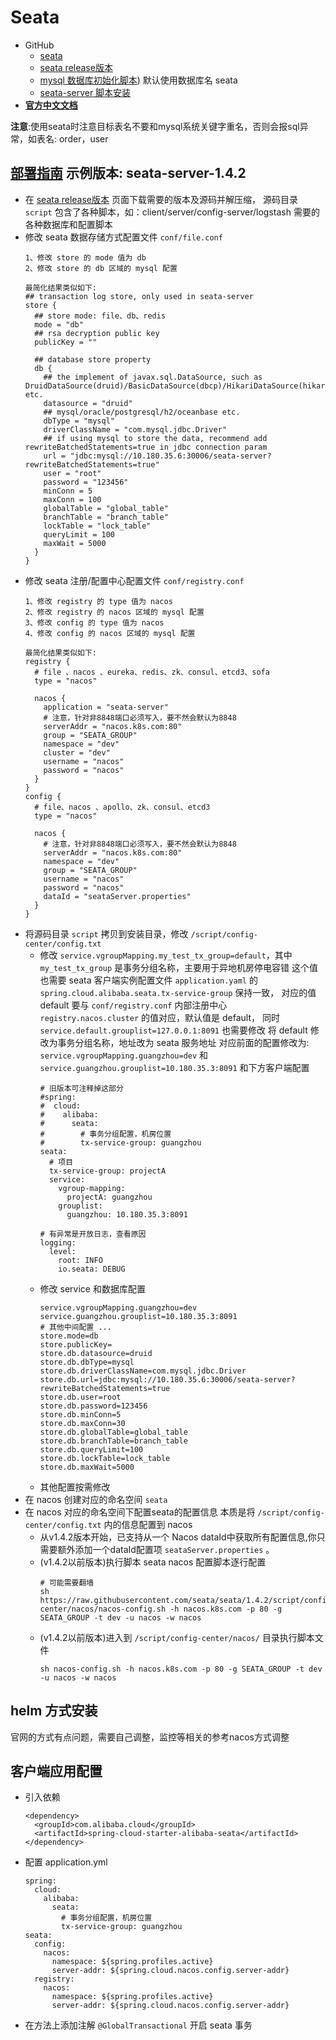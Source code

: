 # Seata

- GitHub
  - [seata](https://github.com/seata/seata)
  - [seata release版本](https://github.com/seata/seata/releases)
  - [mysql 数据库初始化脚本](https://github.com/seata/seata/blob/1.4.2/script/server/db/mysql.sql)) 默认使用数据库名 seata
  - [seata-server 脚本安装](https://github.com/seata/seata/tree/1.4.0/script/server)
- **[官方中文文档](https://seata.io/zh-cn/docs/overview/what-is-seata.html)**

**注意**:使用seata时注意目标表名不要和mysql系统关键字重名，否则会报sql异常，如表名: order，user

## [部署指南](https://seata.io/zh-cn/docs/ops/deploy-guide-beginner.html) 示例版本: seata-server-1.4.2
- 在 [seata release版本](https://github.com/seata/seata/releases) 页面下载需要的版本及源码并解压缩，
源码目录 `script` 包含了各种脚本，如：client/server/config-server/logstash 需要的各种数据库和配置脚本
- 修改 seata 数据存储方式配置文件 `conf/file.conf`
  ```
  1、修改 store 的 mode 值为 db
  2、修改 store 的 db 区域的 mysql 配置
  
  最简化结果类似如下:
  ## transaction log store, only used in seata-server
  store {
    ## store mode: file、db、redis
    mode = "db"
    ## rsa decryption public key
    publicKey = ""
  
    ## database store property
    db {
      ## the implement of javax.sql.DataSource, such as DruidDataSource(druid)/BasicDataSource(dbcp)/HikariDataSource(hikari) etc.
      datasource = "druid"
      ## mysql/oracle/postgresql/h2/oceanbase etc.
      dbType = "mysql"
      driverClassName = "com.mysql.jdbc.Driver"
      ## if using mysql to store the data, recommend add rewriteBatchedStatements=true in jdbc connection param
      url = "jdbc:mysql://10.180.35.6:30006/seata-server?rewriteBatchedStatements=true"
      user = "root"
      password = "123456"
      minConn = 5
      maxConn = 100
      globalTable = "global_table"
      branchTable = "branch_table"
      lockTable = "lock_table"
      queryLimit = 100
      maxWait = 5000
    }
  }
  ```
- 修改 seata 注册/配置中心配置文件 `conf/registry.conf`
  ```
  1、修改 registry 的 type 值为 nacos
  2、修改 registry 的 nacos 区域的 mysql 配置
  3、修改 config 的 type 值为 nacos
  4、修改 config 的 nacos 区域的 mysql 配置
  
  最简化结果类似如下:
  registry {
    # file 、nacos 、eureka、redis、zk、consul、etcd3、sofa
    type = "nacos"
  
    nacos {
      application = "seata-server"
      # 注意，针对非8848端口必须写入，要不然会默认为8848
      serverAddr = "nacos.k8s.com:80"
      group = "SEATA_GROUP"
      namespace = "dev"
      cluster = "dev"
      username = "nacos"
      password = "nacos"
    }
  }
  config {
    # file、nacos 、apollo、zk、consul、etcd3
    type = "nacos"
  
    nacos {
      # 注意，针对非8848端口必须写入，要不然会默认为8848
      serverAddr = "nacos.k8s.com:80"
      namespace = "dev"
      group = "SEATA_GROUP"
      username = "nacos"
      password = "nacos"
      dataId = "seataServer.properties"
    }
  }
  ```
- 将源码目录 `script` 拷贝到安装目录，修改 `/script/config-center/config.txt`
  - 修改 `service.vgroupMapping.my_test_tx_group=default`，其中 `my_test_tx_group` 是事务分组名称，主要用于异地机房停电容错
    这个值也需要 seata 客户端实例配置文件 `application.yaml` 的 `spring.cloud.alibaba.seata.tx-service-group` 保持一致，
    对应的值 default 要与 `conf/registry.conf` 内部注册中心 `registry.nacos.cluster` 的值对应，默认值是 default，
    同时 `service.default.grouplist=127.0.0.1:8091` 也需要修改 将 default 修改为事务分组名称，地址改为 seata 服务地址
    对应前面的配置修改为: `service.vgroupMapping.guangzhou=dev` 和 `service.guangzhou.grouplist=10.180.35.3:8091` 和下方客户端配置
    ```
    # 旧版本可注释掉这部分
    #spring:
    #  cloud:
    #    alibaba:
    #      seata:
    #        # 事务分组配置，机房位置
    #        tx-service-group: guangzhou
    seata:
      # 项目
      tx-service-group: projectA
      service:
        vgroup-mapping:
          projectA: guangzhou
        grouplist:
          guangzhou: 10.180.35.3:8091
    
    # 有异常是开放日志，查看原因
    logging:
      level:
        root: INFO
        io.seata: DEBUG
    ```
  - 修改 service 和数据库配置  
    ```
    service.vgroupMapping.guangzhou=dev
    service.guangzhou.grouplist=10.180.35.3:8091
    # 其他中间配置 ... 
    store.mode=db
    store.publicKey=
    store.db.datasource=druid
    store.db.dbType=mysql
    store.db.driverClassName=com.mysql.jdbc.Driver
    store.db.url=jdbc:mysql://10.180.35.6:30006/seata-server?rewriteBatchedStatements=true
    store.db.user=root
    store.db.password=123456
    store.db.minConn=5
    store.db.maxConn=30
    store.db.globalTable=global_table
    store.db.branchTable=branch_table
    store.db.queryLimit=100
    store.db.lockTable=lock_table
    store.db.maxWait=5000
    ```
  - 其他配置按需修改
- 在 nacos 创建对应的命名空间 `seata`
- 在 nacos 对应的命名空间下配置seata的配置信息
  本质是将 `/script/config-center/config.txt` 内的信息配置到 nacos
  - 从v1.4.2版本开始，已支持从一个 Nacos dataId中获取所有配置信息,你只需要额外添加一个dataId配置项 `seataServer.properties` 。
  - (v1.4.2以前版本)执行脚本 seata nacos 配置脚本逐行配置
    ```
    # 可能需要翻墙
    sh https://raw.githubusercontent.com/seata/seata/1.4.2/script/config-center/nacos/nacos-config.sh -h nacos.k8s.com -p 80 -g SEATA_GROUP -t dev -u nacos -w nacos
    ```
  - (v1.4.2以前版本)进入到 `/script/config-center/nacos/` 目录执行脚本文件
    ```
    sh nacos-config.sh -h nacos.k8s.com -p 80 -g SEATA_GROUP -t dev -u nacos -w nacos
    ```

## helm 方式安装
官网的方式有点问题，需要自己调整，监控等相关的参考nacos方式调整

## 客户端应用配置
- 引入依赖
  ```
  <dependency>
  	<groupId>com.alibaba.cloud</groupId>
  	<artifactId>spring-cloud-starter-alibaba-seata</artifactId>
  </dependency>
  ```
- 配置 application.yml
  ```
  spring:
    cloud:
      alibaba:
        seata:
          # 事务分组配置，机房位置
          tx-service-group: guangzhou
  seata:
    config:
      nacos:
        namespace: ${spring.profiles.active}
        server-addr: ${spring.cloud.nacos.config.server-addr}
    registry:
      nacos:
        namespace: ${spring.profiles.active}
        server-addr: ${spring.cloud.nacos.config.server-addr}
  ```
- 在方法上添加注解 `@GlobalTransactional` 开启 seata 事务  